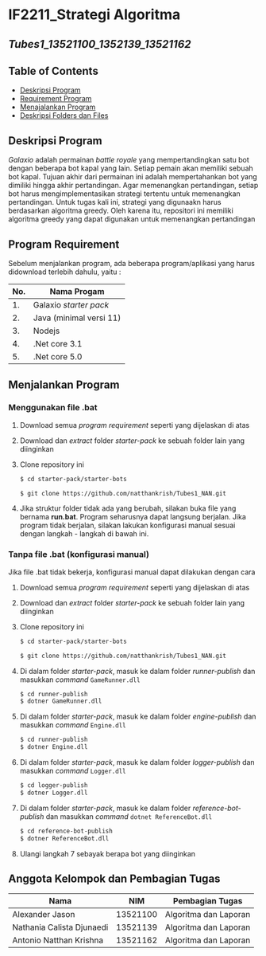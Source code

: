 # IF2211_Strategi Algoritma 
## *Tubes1_13521100_1352139_13521162*

## **Table of Contents** 
* [Deskripsi Program](#deskripsi-program)
* [Requirement Program](#requirement-program)
* [Menajalankan Program](#run-program)
* [Deskripsi Folders dan Files](#files-desc)

## **Deskripsi Program**
*Galaxio* adalah permainan *battle royale* yang mempertandingkan satu bot dengan beberapa bot kapal yang lain. Setiap pemain akan memiliki sebuah bot kapal. Tujuan akhir dari permainan ini adalah mempertahankan bot yang dimiliki hingga akhir pertandingan. Agar memenangkan pertandingan, setiap bot harus mengimplementasikan strategi tertentu untuk memenangkan pertandingan. Untuk tugas kali ini, strategi yang digunaakn harus berdasarkan algoritma greedy. Oleh karena itu, repositori ini memiliki algoritma greedy yang dapat digunakan untuk memenangkan pertandingan

## **Program Requirement** 
Sebelum menjalankan program, ada beberapa program/aplikasi yang harus didownload terlebih dahulu, yaitu : 

| No. | Nama Progam |
|----| --------------|
| 1. | Galaxio *starter pack* |
| 2. | Java (minimal versi 11) |
| 3. | Nodejs |
| 4. | .Net core 3.1 | 
| 5. | .Net core 5.0 | 

## **Menjalankan Program** 

### **Menggunakan file .bat**
1. Download semua *program requirement* seperti yang dijelaskan di atas <br>

2. Download dan *extract* folder *starter-pack* ke sebuah folder lain yang diinginkan <br>

3. Clone repository ini<br>
    ```sh
    $ cd starter-pack/starter-bots
    ```
    ```sh
    $ git clone https://github.com/natthankrish/Tubes1_NAN.git
    ```

4. Jika struktur folder tidak ada yang berubah, silakan buka file yang bernama **run.bat**. Program seharusnya dapat langsung berjalan. Jika program tidak berjalan, silakan lakukan konfigurasi manual sesuai dengan langkah - langkah di bawah ini. <br>

### **Tanpa file .bat (konfigurasi manual)**

Jika file .bat tidak bekerja, konfigurasi manual dapat dilakukan dengan cara 

1. Download semua *program requirement* seperti yang dijelaskan di atas <br>

2. Download dan *extract* folder *starter-pack* ke sebuah folder lain yang diinginkan <br>

3. Clone repository ini<br>
    ```sh
    $ cd starter-pack/starter-bots
    ```
    ```sh
    $ git clone https://github.com/natthankrish/Tubes1_NAN.git
    ```

4. Di dalam folder *starter-pack*, masuk ke dalam folder *runner-publish* dan masukkan *command* `GameRunner.dll`

    ```sh
    $ cd runner-publish
    $ dotner GameRunner.dll
    ```

5. Di dalam folder *starter-pack*, masuk ke dalam folder *engine-publish* dan masukkan *command* `Engine.dll`
    ```sh
    $ cd runner-publish
    $ dotner Engine.dll
    ```

6. Di dalam folder *starter-pack*, masuk ke dalam folder *logger-publish* dan masukkan *command*  `Logger.dll`
    ```sh
    $ cd logger-publish
    $ dotner Logger.dll
    ```

7. Di dalam folder *starter-pack*, masuk ke dalam folder *reference-bot-publish* dan masukkan *command* `dotnet ReferenceBot.dll`
    ```sh
    $ cd reference-bot-publish
    $ dotner ReferenceBot.dll
    ```

8. Ulangi langkah 7 sebayak berapa bot yang diinginkan

## **Anggota Kelompok dan Pembagian Tugas**

| Nama | NIM | Pembagian Tugas |
| ---- | ---------- | --------------|
| Alexander Jason | 13521100 | Algoritma dan Laporan| 
| Nathania Calista Djunaedi | 13521139 | Algoritma dan Laporan|
| Antonio Natthan Krishna | 13521162 | Algoritma dan Laporan|










